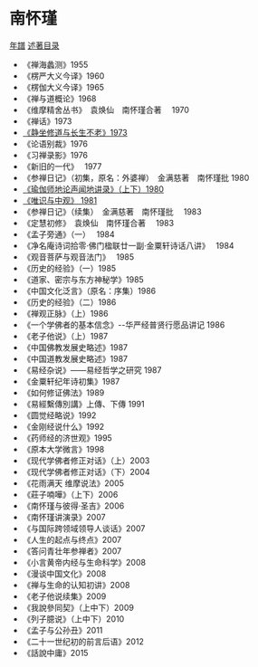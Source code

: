 # 南怀瑾

[年譜](http://www.nanhuaijin.cn/Item/14.aspx)
[述著目录](https://zh.wikipedia.org/wiki/南怀瑾)

- 《禅海蠡测》1955
- 《楞严大义今译》1960
- 《楞伽大义今译》1965
- 《禅与道概论》1968
- 《维摩精舍丛书》　袁焕仙　南怀瑾合著　 1970
- 《禅话》1973
- [《静坐修道与长生不老》1973](/zh-cn/nhj/jingzuo.md)
- 《论语别裁》1976
- 《习禅录影》1976
- 《新旧的一代》　 1977
- 《参禅日记》（初集，原名：外婆禅）　金满慈著　南怀瑾批 1980
- [《瑜伽师地论声闻地讲录》（上下）1980](/zh-cn/nhj/yqsdlswdjl.md)
- [《唯识与中观》 1981](/zh-cn/nhj/wsyzg.md)
- 《参禅日记》（续集）　金满慈著　南怀瑾批　 1983
- 《定慧初修》　袁焕仙　南怀瑾合著　 1983
- 《孟子旁通》（一）　 1984
- 《净名庵诗词拾零·佛门楹联廿一副·金粟轩诗话八讲》　 1984
- 《观音菩萨与观音法门》　 1985
- 《历史的经验》（一）1985
- 《道家、密宗与东方神秘学》1985
- 《中国文化泛言》（原名：序集）1986
- 《历史的经验》（二）1986
- 《禅观正脉》（上）1986
- 《一个学佛者的基本信念》--华严经普贤行愿品讲记 1986
- 《老子他说》（上）1987
- 《中国佛教发展史略述》1987
- 《中国道教发展史略述》1987
- 《易经杂说》——易经哲学之研究 1987
- 《金粟轩纪年诗初集》1987
- 《如何修证佛法》1989
- 《易經繫傳別講》上傳、下傳 1991
- 《圆觉经略说》1992
- 《金刚经说什么》1992
- 《药师经的济世观》1995
- 《原本大学微言》1998
- 《现代学佛者修正对话》（上）2003
- 《现代学佛者修正对话》（下）2004
- 《花雨满天 维摩说法》2005
- 《莊子喃嘩》（上下）2006
- 《南怀瑾与彼得·圣吉》2006
- 《南怀瑾讲演录》2007
- 《与国际跨领域领导人谈话》2007
- 《人生的起点与终点》2007
- 《答问青壮年参禅者》2007
- 《小言黄帝内经与生命科学》2008
- 《漫谈中国文化》2008
- 《禅与生命的认知初讲》2008
- 《老子他说续集》2009
- 《我說參同契》（上中下）2009
- 《列子臆说》（上中下）2010
- 《孟子与公孙丑》2011
- 《二十一世纪初的前言后语》2012
- 《話說中庸》2015
